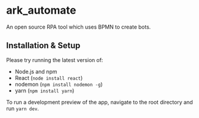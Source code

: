# ark_automate
An open source RPA tool which uses BPMN to create bots.

## Installation & Setup

Please try running the latest version of:
- Node.js and npm
- React (`node install react`)
- nodemon (`npm install nodemon -g`)
- yarn (`npm install yarn`)

To run a development preview of the app, navigate to the root directory and run `yarn dev`. 

